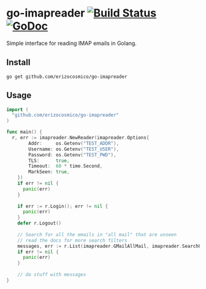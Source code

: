 # go-imapreader [![Build Status](https://travis-ci.org/erizocosmico/go-imapreader.svg?branch=master)](https://travis-ci.org/erizocosmico/go-imapreader) [![GoDoc](https://godoc.org/github.com/erizocosmico/go-imapreader?status.svg)](http://godoc.org/github.com/erizocosmico/go-imapreader)
Simple interface for reading IMAP emails in Golang.

## Install

```
go get github.com/erizocosmico/go-imapreader
```

## Usage

```go
import (
  "github.com/erizocosmico/go-imapreader"
)

func main() {
  r, err := imapreader.NewReader(imapreader.Options{
		Addr:     os.Getenv("TEST_ADDR"),
		Username: os.Getenv("TEST_USER"),
		Password: os.Getenv("TEST_PWD"),
		TLS:      true,
		Timeout:  60 * time.Second,
		MarkSeen: true,
	})
	if err != nil {
	  panic(err)
	}
	
	if err := r.Login(); err != nil {
	  panic(err)
	}
	defer r.Logout()
	
	// Search for all the emails in "all mail" that are unseen
	// read the docs for more search filters
	messages, err := r.List(imapreader.GMailAllMail, imapreader.SearchUnseen)
	if err != nil {
	  panic(err)
	}
	
	// do stuff with messages
}
```
